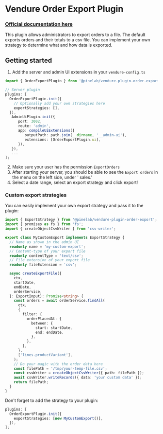 # Vendure Order Export Plugin

### [Official documentation here](https://pinelab-plugins.com/plugin/vendure-plugin-order-export)

This plugin allows administrators to export orders to a file. The default exports orders and their totals to a csv file.
You can implement your own strategy to determine what and how data is exported.

## Getting started

1. Add the server and admin UI extensions in your `vendure-config.ts`

```ts
import { OrderExportPlugin } from '@pinelab/vendure-plugin-order-export';

// Server plugin
plugins: [
  OrderExportPlugin.init({
    // Optionally add your own strategies here
    exportStrategies: [],
  }),
   AdminUiPlugin.init({
      port: 3002,
      route: 'admin',
      app: compileUiExtensions({
         outputPath: path.join(__dirname, '__admin-ui'),
         extensions: [OrderExportPlugin.ui],
      }),
   }),
   ...
];
```

2. Make sure your user has the permission `ExportOrders`
3. After starting your server, you should be able to see the `Export orders` in the menu on the left side, under '
   sales.'
4. Select a date range, select an export strategy and click export!

### Custom export strategies

You can easily implement your own export strategy and pass it to the plugin:

```ts
import { ExportStrategy } from '@pinelab/vendure-plugin-order-export';
import { promises as fs } from 'fs';
import { createObjectCsvWriter } from 'csv-writer';

export class MyCustomExport implements ExportStrategy {
  // Name as shown in the admin UI
  readonly name = 'my-custom-export';
  // Content-type of your export file
  readonly contentType = 'text/csv';
  // File extension of your export file
  readonly fileExtension = 'csv';

  async createExportFile({
    ctx,
    startDate,
    endDate,
    orderService,
  }: ExportInput): Promise<string> {
    const orders = await orderService.findAll(
      ctx,
      {
        filter: {
          orderPlacedAt: {
            between: {
              start: startDate,
              end: endDate,
            },
          },
        },
      },
      ['lines.productVariant'],
    );
    // Do your magic with the order data here
    const filePath = '/tmp/your-temp-file.csv';
    const csvWriter = createObjectCsvWriter({ path: filePath });
    await csvWriter.writeRecords({ data: 'your custom data' });
    return filePath;
  }
}
```

Don't forget to add the strategy to your plugin:

```ts
plugins: [
  OrderExportPlugin.init({
    exportStrategies: [new MyCustomExport()],
  }),
];
```
